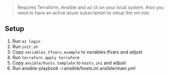 > Requires Terraform, Ansible and az cli on your local system. Also you need to have an active azure subscription to setup the vm into. 

## Setup

1) Run `az login`
2) Run `init.sh`
3) Copy  `variables.tfvars.example` to variables.tfvars and adjust
4) Run `terraforn apply terraform`
5) Copy `ansible/hosts.template` to `hosts.ini` and adjust
6) Run ansible-playbook  -i ansible/hosts.ini ansible/main.yml 
